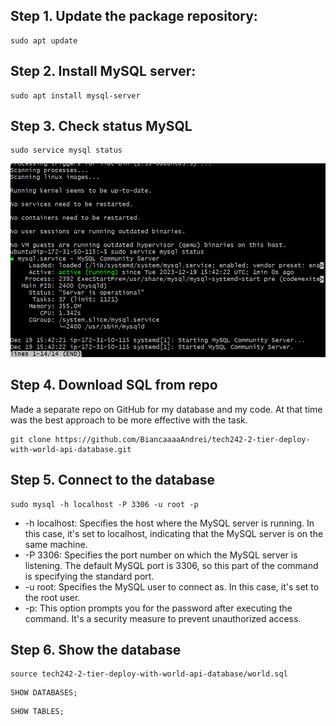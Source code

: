 ## Step 1. Update the package repository:
```
sudo apt update
```

## Step 2. Install MySQL server:
```
sudo apt install mysql-server
```

## Step 3. Check status MySQL
```
sudo service mysql status
```
![SQL Status](<../readme-images/project/mysql status.png>)

## Step 4. Download SQL from repo
Made a separate repo on GitHub for my database and my code. At that time was the best approach to be more effective with the task.
```
git clone https://github.com/BiancaaaaAndrei/tech242-2-tier-deploy-with-world-api-database.git
```

## Step 5. Connect to the database
```
sudo mysql -h localhost -P 3306 -u root -p
```
- -h localhost: Specifies the host where the MySQL server is running. In this case, it's set to localhost, indicating that the MySQL server is on the same machine.
- -P 3306: Specifies the port number on which the MySQL server is listening. The default MySQL port is 3306, so this part of the command is specifying the standard port.
- -u root: Specifies the MySQL user to connect as. In this case, it's set to the root user.
- -p: This option prompts you for the password after executing the command. It's a security measure to prevent unauthorized access. 


## Step 6. Show the database
```
source tech242-2-tier-deploy-with-world-api-database/world.sql
```

```
SHOW DATABASES;
```

```
SHOW TABLES;
```



